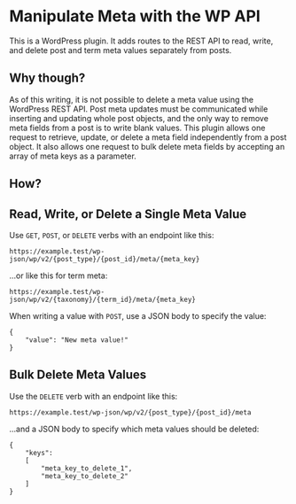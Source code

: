 # Manipulate Meta with the WP API

This is a WordPress plugin. It adds routes to the REST API to read, write, and delete post and term meta values separately from posts.

## Why though?

As of this writing, it is not possible to delete a meta value using the WordPress REST API. Post meta updates must be communicated while inserting and updating whole post objects, and the only way to remove meta fields from a post is to write blank values. This plugin allows one request to retrieve, update, or delete a meta field independently from a post object. It also allows one request to bulk delete meta fields by accepting an array of meta keys as a parameter.

## How?

## Read, Write, or Delete a Single Meta Value

Use `GET`, `POST`, or `DELETE` verbs with an endpoint like this:

`https://example.test/wp-json/wp/v2/{post_type}/{post_id}/meta/{meta_key}`

...or like this for term meta:

`https://example.test/wp-json/wp/v2/{taxonomy}/{term_id}/meta/{meta_key}`

When writing a value with `POST`, use a JSON body to specify the value:

```
{
	"value": "New meta value!"
}
```

## Bulk Delete Meta Values

Use the `DELETE` verb with an endpoint like this:

`https://example.test/wp-json/wp/v2/{post_type}/{post_id}/meta`

...and a JSON body to specify which meta values should be deleted:

```
{
	"keys":
	[
		"meta_key_to_delete_1",
		"meta_key_to_delete_2"
	]
}
```